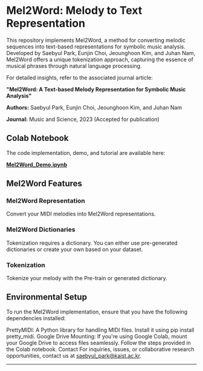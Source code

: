 
# Mel2Word: Melody to Text Representation

This repository implements Mel2Word, a method for converting melodic sequences into text-based representations for symbolic music analysis. Developed by Saebyul Park, Eunjin Choi, Jeounghoon Kim, and Juhan Nam, Mel2Word offers a unique tokenization approach, capturing the essence of musical phrases through natural language processing.

For detailed insights, refer to the associated journal article:

**"Mel2Word: A Text-based Melody Representation for Symbolic Music Analysis"**

**Authors:** Saebyul Park, Eunjin Choi, Jeounghoon Kim, and Juhan Nam

**Journal:** Music and Science, 2023 (Accepted for publication)

## Colab Notebook

The code implementation, demo, and tutorial are available here: 

[**Mel2Word_Demo.ipynb**](https://colab.research.google.com/drive/1ZfnloqWUDe4yKqWS3ljde3YUxk5y14Xc?usp=sharing)

## Mel2Word Features

### Mel2Word Representation

Convert your MIDI melodies into Mel2Word representations.

### Mel2Word Dictionaries

Tokenization requires a dictionary. You can either use pre-generated dictionaries or create your own based on your dataset. 

### Tokenization

Tokenize your melody with the Pre-train or generated dictionary.

## Environmental Setup
To run the Mel2Word implementation, ensure that you have the following dependencies installed:

PrettyMIDI: A Python library for handling MIDI files. Install it using pip install pretty_midi.
Google Drive Mounting: If you're using Google Colab, mount your Google Drive to access files seamlessly. Follow the steps provided in the Colab notebook.
Contact
For inquiries, issues, or collaborative research opportunities, contact us at saebyul_park@kaist.ac.kr.

---
